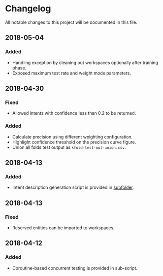 # Changelog
All notable changes to this project will be documented in this file.

## 2018-05-04
### Added
- Handling exception by cleaning out workspaces optionally after training phase.
- Exposed maximum test rate and weight mode parameters.

## 2018-04-30
### Fixed
- Allowed intents with confidence less than 0.2 to be returned.

### Added
- Calculate precision using different weighting configuration.
- Highlight confidence threshold on the precision curve figure.
- Union all folds test output as `kfold-test-out-union.csv`.

## 2018-04-13
### Added
- Intent description generation script is provided in [subfolder](intent-description).

## 2018-04-13
### Fixed
- Reserved entities can be imported to workspaces.

## 2018-04-12
### Added
- Coroutine-based concurrent testing is provided in sub-script.

